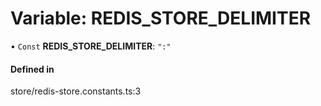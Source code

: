 # Variable: REDIS\_STORE\_DELIMITER

• `Const` **REDIS\_STORE\_DELIMITER**: ``":"``

#### Defined in

store/redis-store.constants.ts:3
